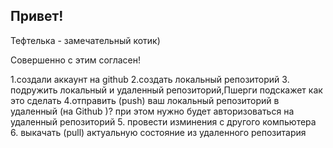 ## Привет!

Тефтелька - замечательный котик)

Совершенно с этим согласен!

1.создали аккаунт на github
2.создать локальный репозиторий
3. подружить локальный и удаленный репозиторий,Пшерги подскажет как это сделать
4.отправить (push) ваш локальный репозиторий в удаленный
(на Github )? при этом нужно будет авторизоваться на удаленный репозиторий
5. провести изминения с другого компьютера
6. выкачать (pull) актуальную состояние из удаленного репозитария
